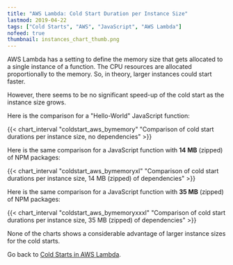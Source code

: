 ```yaml
---
title: "AWS Lambda: Cold Start Duration per Instance Size"
lastmod: 2019-04-22
tags: ["Cold Starts", "AWS", "JavaScript", "AWS Lambda"]
nofeed: true
thumbnail: instances_chart_thumb.png
---
```


AWS Lambda has a setting to define the memory size that gets allocated to a single instance of a function. The CPU resources are allocated proportionally to the memory. So, in theory, larger instances could start faster.

However, there seems to be no significant speed-up of the cold start as the instance size grows.

Here is the comparison for a "Hello-World" JavaScript function:

{{< chart_interval 
    "coldstart_aws_bymemory"
    "Comparison of cold start durations per instance size, no dependencies" >}}

Here is the same comparison for a JavaScript function with **14 MB** (zipped) of NPM packages:

{{< chart_interval 
    "coldstart_aws_bymemoryxl"
    "Comparison of cold start durations per instance size, 14 MB (zipped) of dependencies" >}}

Here is the same comparison for a JavaScript function with **35 MB** (zipped) of NPM packages:

{{< chart_interval 
    "coldstart_aws_bymemoryxxxl"
    "Comparison of cold start durations per instance size, 35 MB (zipped) of dependencies" >}}

None of the charts shows a considerable advantage of larger instance sizes for the cold starts.

Go back to [Cold Starts in AWS Lambda](/serverless/coldstarts/aws/).
